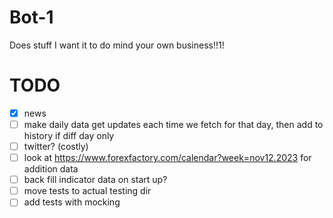 # Bot-1

Does stuff I want it to do mind your own business!!1!

# TODO

- [x] news 
- [ ] make daily data get updates each time we fetch for that day, then add to history if diff day only
- [ ] twitter? (costly)
- [ ] look at https://www.forexfactory.com/calendar?week=nov12.2023 for addition data
- [ ] back fill indicator data on start up?
- [ ] move tests to actual testing dir
- [ ] add tests with mocking